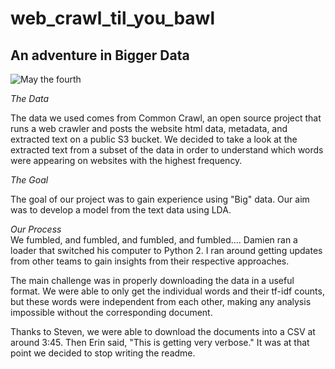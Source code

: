 # web_crawl_til_you_bawl

## An adventure in Bigger Data

![May the fourth](https://media.giphy.com/media/26FmQ6EOvLxp6cWyY/giphy.gif)

*The Data*

The data we used comes from Common Crawl, an open source project that runs a web crawler and posts the website html data, metadata, and extracted text on a public S3 bucket. We decided to take a look at the extracted text from a subset of the data in order to understand which words were appearing on websites with the highest frequency.

*The Goal*

The goal of our project was to gain experience using "Big" data. Our aim was to develop a model from the text data using LDA.

*Our Process*  
We fumbled, and fumbled, and fumbled, and fumbled.... Damien ran a loader that switched his computer to Python 2. I ran around getting updates from other teams to gain insights from their respective approaches.

The main challenge was in properly downloading the data in a useful format. We were able to only get the individual words and their tf-idf counts, but these words were independent from each other, making any analysis impossible without the corresponding document.

Thanks to Steven, we were able to download the documents into a CSV at around 3:45. Then Erin said, "This is getting very verbose."  It was at that point we decided to stop writing the readme.
